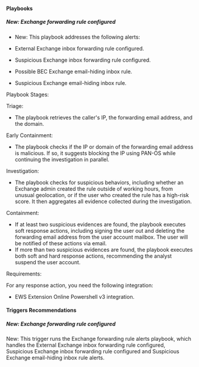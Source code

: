 
#### Playbooks

##### New: Exchange forwarding rule configured

- New: This playbook addresses the following alerts:

- External Exchange inbox forwarding rule configured.
- Suspicious Exchange inbox forwarding rule configured.
- Possible BEC Exchange email-hiding inbox rule.
- Suspicious Exchange email-hiding inbox rule.

Playbook Stages:
 
Triage: 

- The playbook retrieves the caller's IP, the forwarding email address, and the domain.

Early Containment:

- The playbook checks if the IP or domain of the forwarding email address is malicious. If so, it suggests blocking the IP using PAN-OS while continuing the investigation in parallel.

Investigation:

- The playbook checks for suspicious behaviors, including whether an Exchange admin created the rule outside of working hours, from unusual geolocation, or if the user who created the rule has a high-risk score. It then aggregates all evidence collected during the investigation.

Containment:

- If at least two suspicious evidences are found, the playbook executes soft response actions, including signing the user out and deleting the forwarding email address from the user account mailbox. The user will be notified of these actions via email.
- If more than two suspicious evidences are found, the playbook executes both soft and hard response actions, recommending the analyst suspend the user account.

Requirements: 

For any response action, you need the following integration:
- EWS Extension Online Powershell v3 integration.


#### Triggers Recommendations

##### New: Exchange forwarding rule configured

New: This trigger runs the Exchange forwarding rule alerts playbook, which handles the External Exchange inbox forwarding rule configured, Suspicious Exchange inbox forwarding rule configured and Suspicious Exchange email-hiding inbox rule alerts.
